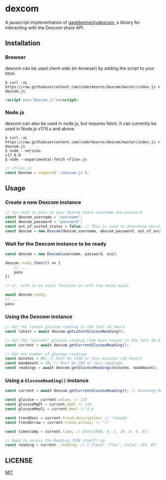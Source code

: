 # dexcom

A javascript implementation of [gagebenne/pydexcom](https://github.com/gagebenne/pydexcom), a library for interacting with the Dexcom share API.

## Installation

### Browser

dexcom can be used client-side (in-browser) by adding the script to your html:
```shell
$ curl -sL https://raw.githubusercontent.com/coderkearns/dexcom/master/index.js > dexcom.js
```
```html
<script src="dexcom.js"></script>
```

### Node.js

dexcom can also be used in node.js, but requires fetch. It can currently be used in Node.js v17.6.x and above.

```shell
$ curl -sL https://raw.githubusercontent.com/coderkearns/dexcom/master/index.js > dexcom.js
$ node --version
v17.6.0
$ node --experimental-fetch <file>.js
```
```js
// <file>.js
const Dexcom = require('./dexcom.js');
```

## Usage

### Create a new Dexcom instance

```js
// You need to pass in your dexcom share username and password
const dexcom_username = "username";
const dexcom_password = "password";
const out_of_united_states = false; // This is used to determine which Dexcom share url to use.
const dexcom = new Dexcom(dexcom_username, dexcom_password, out_of_united_states);
```

### Wait for the Dexcom instance to be ready
```js
const dexcom = new Dexcom(username, password, ous);

dexcom.ready.then(() => {
    // ...
    pass
})

// or, with in an async function or with top-level-await

await dexcom.ready;
// ...
pass
```

### Using the Dexcom instance

```js
// Get the latest glucose reading in the last 24 hours
const latest = await dexcom.getLatestGlucoseReading();

// Get the "current" glucose reading (the most recent in the last 10 minutes)
const current = await dexcom.getCurrentGlucoseReading();

// Get any number of glucose readings
const minutes = 60; // Must be 1440 or less minutes (24 hours)
const maxAmount = 10; // Must be 288 or less readings
const readings = await dexcom.getGlucoseReadings(minutes, maxAmount);
```

### Using a `GlucoseReading()` instance

```js
const current = await dexcom.getCurrentGlucoseReading(); // Assuming Reading is 119, steady, at 10:00 AM 2000-01-01

const glucose = current.value; // 119
const glucoseMgDl = current.mgdl // 119
const glucoseMmolL = current.mmol // 6.6

const trendDesc = current.trend.description; // "steady"
const trendArrow = current.trend.arrows; // "→"

const timestamp = current.time; // Date(2000, 0, 1, 10, 0, 0, 0);

// Need to access the Reading JSON itself? np
const reading = current._reading; // { Trend: 'Flat', Value: 119, WT: '<date string>', ST: '<date string>', DT: '<date string>' }
```

## LICENSE

[MIT](https://choosealicense.com/licenses/mit/)
